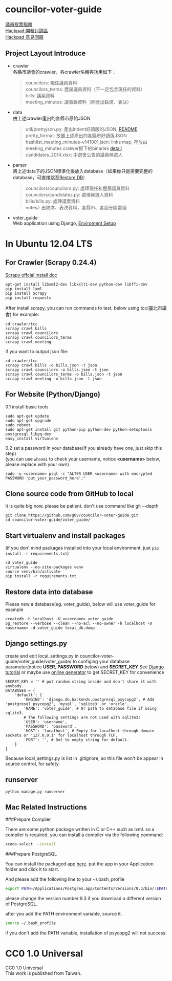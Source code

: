 councilor-voter-guide 
================

[議員投票指南](http://councils.g0v.tw/)        
[Hackpad 開發討論區](https://g0v.hackpad.com/KjfdRZ08FZ3)       
[Hackpad 意見回饋](https://g0v.hackpad.com/--5PNuk4XGGrj)

## Project Layout Introduce

-   crawler  
    各縣市議會的crawler，各crawler名稱與功用如下：  
    > councilors: 現任議員資料  
    > councilors_terms: 歷屆議員資料（不一定包含現任的資料）  
    > bills: 議案資料  
    > meeting_minutes: 議事錄資料（開會出缺席、表決）
    
-   data  
    由上述crawler產出的各縣市原始JSON
    > util/prettyjson.py: 產出indent好讀版的JSON, [README](https://github.com/g0v/councilor-voter-guide/tree/master/utils)  
    > pretty_format: 放置上述產出的各縣市好讀版JSON  
    > hashlist_meeting_minutes-v141001.json: links map, 存放由meeting_minutes cralwer抓下的binaries [detail](https://github.com/g0v/councilor-voter-guide/tree/master/utils/bin-hash)  
    > candidates_2014.xlsx: 中選會公告的議員候選人  

-   parser  
    將上述data下的JSON標準化後放入database（如果你只是需要完整的database，可直接跳至[Restore DB](https://github.com/g0v/councilor-voter-guide#restore-data-into-database)） 
    > councilors/councilors.py: 處理現任和歷屆議員資料  
    > councilors/candidates.py: 處理候選人資料  
    > bills/bills.py: 處理議案資料   
    > votes/: 出缺席、表決資料，各縣市、各屆分開處理  

-   voter\_guide  
    Web application using Django, [Enviroment Setup](https://github.com/g0v/councilor-voter-guide#for-website-pythondjango)
      
In Ubuntu 12.04 LTS
=================
## For Crawler (Scrapy 0.24.4)

[Scrapy offcial install doc](http://doc.scrapy.org/en/latest/intro/install.html)
```
apt-get install libxml2-dev libxslt1-dev python-dev libffi-dev
pip install lxml
pip install Scrapy
pip install requests
```
After install scrapy, you can run commands to test, below using tcc(臺北市議會) for example:
```
cd crawler/tcc
scrapy crawl bills
scrapy crawl councilors
scrapy crawl councilors_terms
scrapy crawl meeting
```
If you want to output json file:
```
cd crawler/tcc
scrapy crawl bills -o bills.json -t json
scrapy crawl councilors -o bills.json -t json
scrapy crawl councilors_terms -o bills.json -t json
scrapy crawl meeting -o bills.json -t json
```

## For Website (Python/Django)

0.1 install basic tools
```
sudo apt-get update
sudo apt-get upgrade
sudo reboot
sudo apt-get install git python-pip python-dev python-setuptools postgresql libpq-dev
easy_install virtualenv
```

0.2 set a password in your database(If you already have one, just skip this step)        
(you can use `whoami` to check your username, notice **&lt;username&gt;**  below, please replace with your own)

```
sudo -u <username> psql -c "ALTER USER <username> with encrypted PASSWORD 'put_your_password_here';"
```

## Clone source code from GitHub to local

It is quite big now. please be patient. don't use command like git --depth
```
git clone https://github.com/g0v/councilor-voter-guide.git       
cd councilor-voter-guide/voter_guide/
```

## Start virtualenv and install packages         
(if you don' mind packages installed into your local environment, just `pip install -r requirements.txt`)
```
cd voter_guide
virtualenv --no-site-packages venv      
source venv/bin/activate        
pip install -r requirements.txt     
```

## Restore data into database       
Please new a database(eg. voter_guide), below will use voter_guide for example
```
createdb -h localhost -U <username> voter_guide
pg_restore --verbose --clean --no-acl --no-owner -h localhost -U <username> -d voter_guide local_db.dump
```

## Django settings.py          
create and edit local_settings.py in councilor-voter-guide/voter_guide/voter_guide/ to configing your database parameter(notice **USER**, **PASSWORD** below) and **SECRET_KEY**
See [Django tutorial](https://docs.djangoproject.com/en/dev/intro/tutorial01/) or maybe use [online generator](http://www.miniwebtool.com/django-secret-key-generator/) to get SECRET_KEY for convenience				
```
SECRET_KEY = '' # put random string inside and don't share it with anybody.
DATABASES = {
    'default': {
        'ENGINE': 'django.db.backends.postgresql_psycopg2', # Add 'postgresql_psycopg2', 'mysql', 'sqlite3' or 'oracle'.
        'NAME': 'voter_guide', # Or path to database file if using sqlite3.
        # The following settings are not used with sqlite3:
        'USER': 'username',
        'PASSWORD': 'password',
        'HOST': 'localhost', # Empty for localhost through domain sockets or '127.0.0.1' for localhost through TCP.
        'PORT': '', # Set to empty string for default.
    }
}
```
Because local_settings.py is list in .gitignore, so this file won't be appear in source control, for safety.

## runserver
```
python manage.py runserver
```
## Mac Related Instructions

###Prepare Compiler

There are some python package written in C or C++ such as lxml. so a compiler is required. you can install a compiler via the following command:

```bash
xcode-select --install
```



###Prepare PostgreSQL

You can install the packaged app [here](http://postgresapp.com).
put the app in your Application folder and click it to start. 

And please add the following line to your ~/.bash_profile

```bash
export PATH=/Applications/Postgres.app/Contents/Versions/9.3/bin/:$PATH

```

please change the version number 9.3 if you download a different version of PostgreSQL. 

after you add the PATH environment variable, source it. 

```bash
source ~/.bash_profile
```

if you don't add the PATH variable, installation of psycopg2 will not success. 


CC0 1.0 Universal
=================
CC0 1.0 Universal       
This work is published from Taiwan.     
